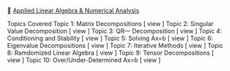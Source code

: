 

:abacus: [Applied Linear Algebra & Numerical Analysis](https://faculty.washington.edu/kutz/am584/am584.html)


Topics Covered
Topic 1: Matrix Decompositions [ view ]
Topic 2: Singular Value Decomposition [ view ]
Topic 3: QR— Decomposition [ view ]
Topic 4: Conditioning and Stability [ view ]
Topic 5: Solving Ax=b [ view ]
Topic 6: Eigenvalue Decompositions [ view ]
Topic 7: Iterative Methods [ view ]
Topic 8: Ramdomized Linear Algebra [ view ]
Topic 9: Tensor Decompositions [ view ]
Topic 10: Over/Under-Determined Ax=b [ view ]
